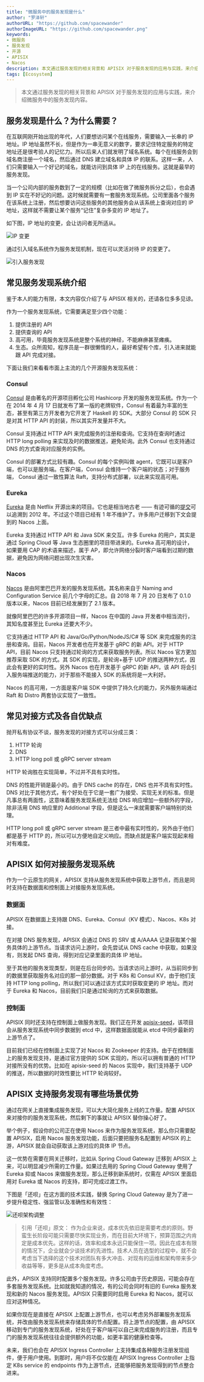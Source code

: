 ```yaml
---
title: "微服务中的服务发现是什么"
author: "罗泽轩"
authorURL: "https://github.com/spacewander"
authorImageURL: "https://github.com/spacewander.png"
keywords: 
- 微服务
- 服务发现
- 开源
- APISIX
- Nacos
description: 本文通过服务发现的相关背景和 APISIX 对于服务发现的应用与实践，来介绍微服务中的服务发现内容。
tags: [Ecosystem]
---
```


> 本文通过服务发现的相关背景和 APISIX 对于服务发现的应用与实践，来介绍微服务中的服务发现内容。

<!--truncate-->

## 服务发现是什么？为什么需要？

在互联网刚开始出现的年代，人们要想访问某个在线服务，需要输入一长串的 IP 地址。IP 地址虽然不长，但是作为一串无意义的数字，要求记住特定服务的特定地址还是很考验人的记忆力。所以后来人们就发明了域名系统。每个在线服务会到域名商注册一个域名，然后通过 DNS 建立域名和具体 IP 的联系。这样一来，人们只需要输入一个好记的域名，就能访问到具体 IP 上的在线服务。这就是最早的服务发现。

当一个公司内部的服务数到了一定的规模（比如在做了微服务拆分之后），也会遇到 IP 实在不好记的问题。这时候就需要有一套服务发现系统。公司里面各个服务在该系统上注册，然后想要访问这些服务的其他服务会从该系统上查询对应的 IP 地址，这样就不需要让某个服务“记住”复杂多变的 IP 地址了。

如下图，IP 地址的变更，会让访问者无所适从。

![IP 变更](https://static.apiseven.com/2022/10/16/634bf34909674.png)

通过引入域名系统作为服务发现机制，现在可以灵活对待 IP 的变更了。

![引入服务发现](https://static.apiseven.com/2022/11/09/636b130c875ca.png)

## 常见服务发现系统介绍

鉴于本人的能力有限，本文内容仅介绍了与 APISIX 相关的，还请各位多多见谅。

作为一个服务发现系统，它需要满足至少四个功能：

1. 提供注册的 API
2. 提供查询的 API
3. 高可用，毕竟服务发现系统是整个系统的神经，不能麻痹甚至瘫痪。
4. 生态。众所周知，程序员是一群很懒惰的人，最好希望有个库，引入进来就能跟 API 完成对接。

下面让我们来看看市面上主流的几个开源服务发现系统：

### Consul

[Consul](https://github.com/hashicorp/consul) 是由著名的开源项目孵化公司 Hashicorp 开发的服务发现系统。作为一个在 2014 年 4 月 17 日就发布了第一版的老牌软件，Consul 有着最为丰富的生态，甚至有第三方开发者为它开发了 Haskell 的 SDK。大部分 Consul 的 SDK 只是对其 HTTP API 的封装，所以其实开发量并不大。

Consul 支持通过 HTTP API 来完成服务的注册和查询。它支持在查询时通过 HTTP long polling 来实现及时的数据推送，避免轮询。此外 Consul 也支持通过 DNS 的方式查询对应服务的实例。

Consul 的部署方式比较有趣。Consul 的每个实例叫做 agent，它既可以是客户端，也可以是服务端。在客户端，Consul 会维持一个客户端的状态；对于服务端， Consul 通过一致性算法 Raft，支持分布式部署，以此来实现高可用。

### Eureka

[Eureka](https://github.com/Netflix/eureka) 是由 Netflix 开源出来的项目。它也是相当地古老 —— 有迹可循的[提交](https://github.com/Netflix/eureka/commit/53939453474e39a8a68236f940c72de043ea20bd)可以追溯到 2012 年。不过这个项目已经有 1 年不维护了。许多用户迁移到下文会提到的 Nacos 上面。

Eureka 支持通过 HTTP API 和 Java SDK 来交互。许多 Eureka 的用户，其实是通过 Spring Cloud 等 Java 生态圈里的项目带进来的。Eureka 高可用的设计，如果要用 CAP 的术语来描述，属于 AP，即允许网络分裂时客户端看到过期的数据，避免因为网络问题出现次生灾害。

### Nacos

[Nacos](https://github.com/alibaba/nacos) 是由阿里巴巴开发的服务发现系统。其名称来自于 Naming and Configuration Service 前几个字母的汇总。自 2018 年 7 月 20 日发布了 0.1.0 版本以来，Nacos 目前已经发展到了 2.1 版本。

就像阿里巴巴的许多开源项目一样，Nacos 在中国的 Java 开发者中相当流行，其知名度甚至比 Eureka 还要大不少。

它支持通过 HTTP API 和 Java/Go/Python/NodeJS/C# 等 SDK 来完成服务的注册和查询。目前，Nacos 开发者也在开发基于 gRPC 的新 API。对于 HTTP API，目前 Nacos 只支持通过轮询的方式来获取服务列表。所以 Nacos 官方更加推荐采取 SDK 的方式。其 SDK 的实现，是轮询+基于 UDP 的推送两种方式，因此会有更好的实时性。另外 Nacos 也在开发基于 gRPC 的新 API，该 API 将会引入服务端推送的能力，对于那些不能接入 SDK 的系统将是一大利好。

Nacos 的高可用，一方面是客户端 SDK 中提供了持久化的能力，另外服务端通过 Raft 和 Distro 两套协议实现了一致性。

## 常见对接方式及各自优缺点

抛开私有协议不谈，服务发现的对接方式可以分成三类：

1. HTTP 轮询
2. DNS
3. HTTP long poll 或 gRPC server stream

HTTP 轮询胜在实现简单，不过并不具有实时性。

DNS 的性能开销是最小的。由于 DNS cache 的存在，DNS 也并不具有实时性。DNS 对比于其他方式，有个好处在于它是一套广为接受、实现无关的标准。但是凡事总有两面性，这意味着服务发现系统无法给 DNS 响应增加一些额外的字段，除非活用 DNS 响应里的 Additional 字段，但是这么一来就需要客户端特别的处理。

HTTP long poll 或 gRPC server stream 是三者中最有实时性的，另外由于他们都是基于 HTTP 的，所以可以方便地自定义响应。而缺点就是客户端实现起来相对有难度。

## APISIX 如何对接服务发现系统

作为一个云原生的网关，APISIX 支持从服务发现系统中获取上游节点，而且是同时支持在数据面和控制面上对接服务发现系统。

### 数据面

APISIX 在数据面上支持跟 DNS、Eureka、Consul（KV 模式）、Nacos、K8s 对接。

在对接 DNS 服务发现，APISIX 会通过 DNS 的 SRV 或 A/AAAA 记录获取某个服务具体的上游节点。当请求访问上游时，会先尝试从 DNS cache 中获取，如果没有，则发起 DNS 查询，得到对应记录里面的具体 IP 地址。

至于其他的服务发现类型，则是在后台同步的。当请求访问上游时，从当前同步到的数据里获取服务名对应的那一部分数据。对于 K8s 和 Consul KV，由于他们支持 HTTP long polling，所以我们可以通过该方式实时获取变更的 IP 地址。而对于 Eureka 和 Nacos，目前我们只是通过轮询的方式来获取数据。

### 控制面

APISIX 同时还支持在控制面上做服务发现。我们正在开发 [apisix-seed](https://github.com/api7/apisix-seed/)，该项目会从服务发现系统中同步数据到 etcd 中，这样数据面就能从 etcd 中同步最新的上游节点了。

目前我们已经在控制面上实现了对 Nacos 和 Zookeeper 的支持。由于在控制面上的服务发现支持，是通过官方提供的 SDK 实现的，所以可以拥有普通的 HTTP 对接所没有的优势。比如在 apisix-seed 的 Nacos 实现中，我们支持基于 UDP 的推送，所以数据的时效性要比 HTTP 轮询较好。

## APISIX 支持服务发现有哪些场景优势

通过在网关上直接集成服务发现，可以大大简化服务上线的工作量。配置 APISIX 来对接你的服务发现系统，然后剩下的事就让 APISIX 替你操心好了。

举个例子，假设你的公司正在使用 Nacos 来作为服务发现系统，那么你只需要配置 APISIX，启用 Nacos 服务发现功能，后面只要把服务名配置到 APISIX 的上游，APISIX 就会自动获取该上游对应的具体 IP 节点。

这一优势在需要在网关迁移时，比如从 Spring Cloud Gateway 迁移到 APISIX 上来，可以明显减少所需的工作量。如果过去用的 Spring Cloud Gateway 使用了 Eureka 抑或 Nacos 来做服务发现，那么迁移到新系统时，仅需在 APISIX 里面启用对 Eureka 或 Nacos 的支持，即可完成过渡工作。

下图是「还呗」在这方面的技术实践，替换 Spring Cloud Gateway 是为了进一步提升稳定性、强监管以及准确性和有效性：

![还呗架构调整](https://static.apiseven.com/2022/11/09/636b130d299e4.png)

> 引用「还呗」原文：
> 作为企业来说，成本优先依旧是需要考虑的原则。野蛮生长阶段可能只需要尽快实现业务，而在目前大环境下，预算范围之内肯定是成本优先。这样的话，效率和成本永远只能保住一项。因此在成本有限的情况下，企业就会少谈技术的先进性。技术人员在选型的过程中，就不会考虑当下选择的这个技术对团队有多大冲击、对现有的运维和架构带来多少收益等等，更多是从成本角度考虑。

此外，APISIX 支持同时配置多个服务发现。许多公司由于历史原因，可能会存在多套服务发现系统。比如就我知道的情况，有的公司会同时有旧的 Eureka 服务发现和新的 Nacos 服务发现。APISIX 只需要同时启用 Eureka 和 Nacos，就可以应对这种情况。

如果你现在是直接在 APISIX 上配置上游节点，也可以考虑另外部署服务发现系统，并改由服务发现系统来存储具体的节点配置。将上游节点的配置，由 APISIX 移动到专门的服务发现系统，好处在于客户端可以自己来完成服务的注册，而且专门的服务发现系统往往会提供额外的功能，如更丰富的健康检查等。

未来，我们也会在 APISIX Ingress Controller 上支持集成各种服务注册发现组件，便于用户使用。到那时，用户将不仅仅能在 APISIX Ingress Controller 上指定 K8s service 的 endpoints 作为上游节点，还能够把服务发现得到的节点整合进来。
